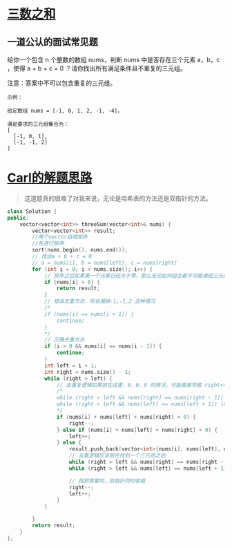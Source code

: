 # [三数之和](https://leetcode-cn.com/problems/3sum/)
## 一道公认的面试常见题
给你一个包含 n 个整数的数组 nums，判断 nums 中是否存在三个元素 a，b，c ，使得 a + b + c = 0 ？请你找出所有满足条件且不重复的三元组。

注意：答案中不可以包含重复的三元组。

```
示例：

给定数组 nums = [-1, 0, 1, 2, -1, -4]，

满足要求的三元组集合为：
[
  [-1, 0, 1],
  [-1, -1, 2]
]
```

# [Carl的解题思路](https://mp.weixin.qq.com/s?__biz=MzUxNjY5NTYxNA==&mid=2247484250&idx=1&sn=223e601c74ac9690cf523fba81529df1&chksm=f9a2300bced5b91da9a8ad82fc57e184963632b4bc061c857358c243652e9ca9ba920ffea09d&mpshare=1&scene=1&srcid=0824uqS0bUbPf0VppueoQvZ4&sharer_sharetime=1598241952936&sharer_shareid=f1647c17da67948d61f7bebc364ff223&key=5fd0c818f65a7570374c35ae00c7c7692b31c5d6babdba1538d044dd2e3d47da12aaa3f9761503c287c3945195d883a40734bf9ee74ee795159ea61d7db7e9ad9ce6ca4d9e07ed2cef7838934bf301da8875cfd8d8d4a29a725a952c2444fa43404e52bfaf096ce2d11cdeae6b06cdfa2ccdefd22e63bfee7067e45b0c1ed57e&ascene=1&uin=MTIwODE0NDM2Mw%3D%3D&devicetype=Windows+10+x64&version=62090529&lang=zh_CN&exportkey=AfuA67pMfS8mGvyjr32DF%2Fg%3D&pass_ticket=nfPCKgxnG%2B8VcyLgoGLG329hsbgda3ByFVQl0edG8l3Vj3q45fqVzxy4iJoUwBXl)
>这道题真的很难了对我来说，无论是哈希表的方法还是双指针的方法。
```C++
class Solution {
public:
    vector<vector<int>> threeSum(vector<int>& nums) {
        vector<vector<int>> result;
        //两个vector组成矩阵
        //先进行排序
        sort(nums.begin(), nums.end());
        // 找出a + b + c = 0
        // a = nums[i], b = nums[left], c = nums[right]
        for (int i = 0; i < nums.size(); i++) {
            // 排序之后如果第一个元素已经大于零，那么无论如何组合都不可能凑成三元组，直接返回结果就可以了
            if (nums[i] > 0) {
                return result;
            }
            // 错误去重方法，将会漏掉-1,-1,2 这种情况
            /*
            if (nums[i] == nums[i + 1]) {
                continue;
            }
            */
            // 正确去重方法
            if (i > 0 && nums[i] == nums[i - 1]) {
                continue;
            }
            int left = i + 1;
            int right = nums.size() - 1;
            while (right > left) {
                // 去重复逻辑如果放在这里，0，0，0 的情况，可能直接导致 right<=left 了，从而漏掉了 0,0,0 这种三元组
                /*
                while (right > left && nums[right] == nums[right - 1]) right--;
                while (right > left && nums[left] == nums[left + 1]) left++;
                */
                if (nums[i] + nums[left] + nums[right] > 0) {
                    right--;
                } else if (nums[i] + nums[left] + nums[right] < 0) {
                    left++;
                } else {
                    result.push_back(vector<int>{nums[i], nums[left], nums[right]});
                    // 去重逻辑应该放在找到一个三元组之后
                    while (right > left && nums[right] == nums[right - 1]) right--;
                    while (right > left && nums[left] == nums[left + 1]) left++;

                    // 找到答案时，双指针同时收缩
                    right--;
                    left++;
                }
            }

        }
        return result;
    }
};
```
